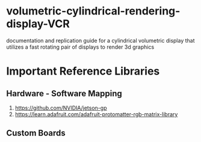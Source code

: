 # volumetric-cylindrical-rendering-display-VCR
documentation and replication guide for a cylindrical volumetric display that utilizes a fast rotating pair of displays to render 3d graphics

# Important Reference Libraries
## Hardware - Software Mapping
1) https://github.com/NVIDIA/jetson-gp
2) https://learn.adafruit.com/adafruit-protomatter-rgb-matrix-library

## Custom Boards
